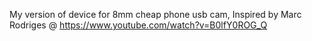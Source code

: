 My version of device for 8mm cheap phone usb cam, 
Inspired by Marc Rodriges @ https://www.youtube.com/watch?v=B0lfY0ROG_Q
